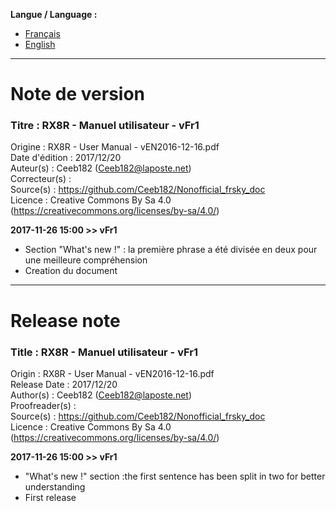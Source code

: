 **Langue / Language :**
- [Français](#FR)
- [English](#EN)

--------------------------------------------------------------------------------------

<a name="FR"></a>
# Note de version

### Titre : RX8R - Manuel utilisateur - vFr1  
Origine : RX8R - User Manual - vEN2016-12-16.pdf  
Date d'édition : 2017/12/20  
Auteur(s) : Ceeb182 (Ceeb182@laposte.net)  
Correcteur(s) :   
Source(s) : https://github.com/Ceeb182/Nonofficial_frsky_doc  
Licence : Creative Commons By Sa 4.0 (https://creativecommons.org/licenses/by-sa/4.0/)  


**2017-11-26 15:00 >> vFr1**  
- Section "What's new !" : la première phrase a été divisée en deux pour une meilleure compréhension  
- Creation du document  


--------------------------------------------------------------------------------------

<a name="EN"></a>
# Release note

### Title : RX8R - Manuel utilisateur - vFr1  
Origin : RX8R - User Manual - vEN2016-12-16.pdf  
Release Date : 2017/12/20  
Author(s) : Ceeb182 (Ceeb182@laposte.net)  
Proofreader(s) :   
Source(s) : https://github.com/Ceeb182/Nonofficial_frsky_doc  
Licence : Creative Commons By Sa 4.0 (https://creativecommons.org/licenses/by-sa/4.0/)  


**2017-11-26 15:00 >> vFr1**  
- "What's new !" section :the first sentence has been split in two for better understanding  
- First release  

